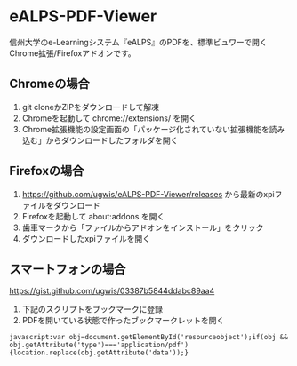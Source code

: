 # eALPS-PDF-Viewer
信州大学のe-Learningシステム『eALPS』のPDFを、標準ビュワーで開くChrome拡張/Firefoxアドオンです。

## Chromeの場合

1. git cloneかZIPをダウンロードして解凍
2. Chromeを起動して chrome://extensions/ を開く  
3. Chrome拡張機能の設定画面の「パッケージ化されていない拡張機能を読み込む」からダウンロードしたフォルダを開く


## Firefoxの場合

1. https://github.com/ugwis/eALPS-PDF-Viewer/releases から最新のxpiファイルをダウンロード
2. Firefoxを起動して about:addons を開く
3. 歯車マークから「ファイルからアドオンをインストール」をクリック
4. ダウンロードしたxpiファイルを開く

## スマートフォンの場合
https://gist.github.com/ugwis/03387b5844ddabc89aa4  
1. 下記のスクリプトをブックマークに登録  
2. PDFを開いている状態で作ったブックマークレットを開く  

```
javascript:var obj=document.getElementById('resourceobject');if(obj && obj.getAttribute('type')==='application/pdf'){location.replace(obj.getAttribute('data'));}
```
